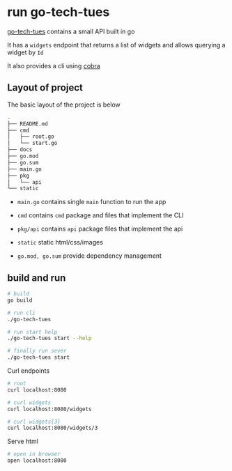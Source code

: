 # run go-tech-tues

[go-tech-tues](https://tredfield.github.io/go-tech-tues/) contains a small API built in go

It has a `widgets` endpoint that returns a list of widgets and allows querying a widget by `Id`

It also provides a cli using [cobra](https://github.com/spf13/cobra)

## Layout of project

The basic layout of the project is below

```bash
.
├── README.md
├── cmd
│   ├── root.go
│   └── start.go
├── docs
├── go.mod
├── go.sum
├── main.go
├── pkg
│   └── api
└── static
```

- `main.go` contains single `main` function to run the app

- `cmd` contains `cmd` package and files that implement the CLI

- `pkg/api` contains `api` package files that implement the api

- `static` static html/css/images

- `go.mod, go.sum` provide dependency management

## build and run

```bash
# build
go build
```

```bash
# run cli
./go-tech-tues
```

```bash
# run start help
./go-tech-tues start --help
```

```bash
# finally run sever
./go-tech-tues start
```

Curl endpoints

```bash
# root
curl localhost:8080
```

```bash
# curl widgets
curl localhost:8080/widgets
```

```bash
# curl widgets{3}
curl localhost:8080/widgets/3
```

Serve html

```bash
# open in browser
open localhost:8080
```
